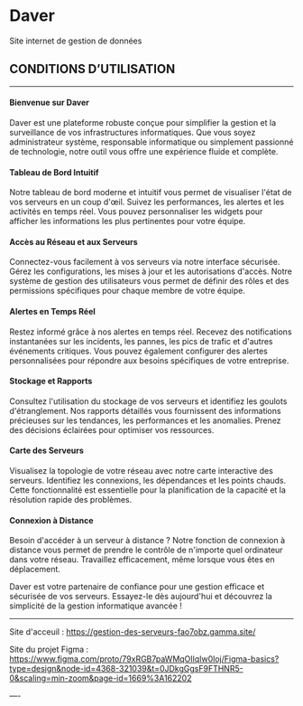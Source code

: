 # Daver
Site internet de gestion de données


## CONDITIONS D’UTILISATION

---
#### Bienvenue sur Daver

Daver est une plateforme robuste conçue pour simplifier la gestion et la surveillance de vos infrastructures informatiques. Que vous soyez administrateur système, responsable informatique ou simplement passionné de technologie, notre outil vous offre une expérience fluide et complète.

#### Tableau de Bord Intuitif

Notre tableau de bord moderne et intuitif vous permet de visualiser l'état de vos serveurs en un coup d'œil. Suivez les performances, les alertes et les activités en temps réel. Vous pouvez personnaliser les widgets pour afficher les informations les plus pertinentes pour votre équipe.

#### Accès au Réseau et aux Serveurs

Connectez-vous facilement à vos serveurs via notre interface sécurisée. Gérez les configurations, les mises à jour et les autorisations d'accès. Notre système de gestion des utilisateurs vous permet de définir des rôles et des permissions spécifiques pour chaque membre de votre équipe.

#### Alertes en Temps Réel

Restez informé grâce à nos alertes en temps réel. Recevez des notifications instantanées sur les incidents, les pannes, les pics de trafic et d'autres événements critiques. Vous pouvez également configurer des alertes personnalisées pour répondre aux besoins spécifiques de votre entreprise.

#### Stockage et Rapports

Consultez l'utilisation du stockage de vos serveurs et identifiez les goulots d'étranglement. Nos rapports détaillés vous fournissent des informations précieuses sur les tendances, les performances et les anomalies. Prenez des décisions éclairées pour optimiser vos ressources.

#### Carte des Serveurs

Visualisez la topologie de votre réseau avec notre carte interactive des serveurs. Identifiez les connexions, les dépendances et les points chauds. Cette fonctionnalité est essentielle pour la planification de la capacité et la résolution rapide des problèmes.

#### Connexion à Distance

Besoin d'accéder à un serveur à distance ? Notre fonction de connexion à distance vous permet de prendre le contrôle de n'importe quel ordinateur dans votre réseau. Travaillez efficacement, même lorsque vous êtes en déplacement.

Daver est votre partenaire de confiance pour une gestion efficace et sécurisée de vos serveurs. Essayez-le dès aujourd'hui et découvrez la simplicité de la gestion informatique avancée !


---

Site d'acceuil :
https://gestion-des-serveurs-fao7obz.gamma.site/

Site du projet Figma :
https://www.figma.com/proto/79xRGB7paWMqOIlqIw0loj/Figma-basics?type=design&node-id=4368-321039&t=0JDkgGgsF9FTHNR5-0&scaling=min-zoom&page-id=1669%3A162202

—- 


